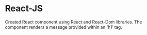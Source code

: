 # React-JS
Created React component using React and React-Dom libraries. The component renders a message provided 
within an 'h1' tag.
